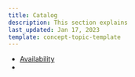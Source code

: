 ```yaml
---
title: Catalog
description: This section explains 
last_updated: Jan 17, 2023
template: concept-topic-template
---
```


* [Availability](/docs/marketplace/user/back-office-user-guides/{{page.version}}/catalog/availability/availability-reference-information.html)
* 
